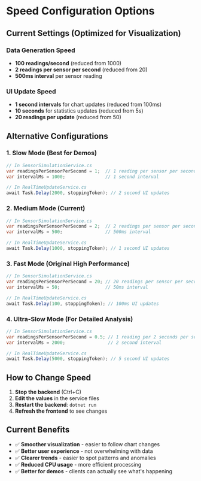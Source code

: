 # Speed Configuration Options

## Current Settings (Optimized for Visualization)

### Data Generation Speed
- **100 readings/second** (reduced from 1000)
- **2 readings per sensor per second** (reduced from 20)
- **500ms interval** per sensor reading

### UI Update Speed  
- **1 second intervals** for chart updates (reduced from 100ms)
- **10 seconds** for statistics updates (reduced from 5s)
- **20 readings per update** (reduced from 50)

## Alternative Configurations

### 1. Slow Mode (Best for Demos)
```csharp
// In SensorSimulationService.cs
var readingsPerSensorPerSecond = 1;  // 1 reading per sensor per second
var intervalMs = 1000;               // 1 second interval

// In RealTimeUpdateService.cs  
await Task.Delay(2000, stoppingToken); // 2 second UI updates
```

### 2. Medium Mode (Current)
```csharp
// In SensorSimulationService.cs
var readingsPerSensorPerSecond = 2;  // 2 readings per sensor per second
var intervalMs = 500;                // 500ms interval

// In RealTimeUpdateService.cs
await Task.Delay(1000, stoppingToken); // 1 second UI updates
```

### 3. Fast Mode (Original High Performance)
```csharp
// In SensorSimulationService.cs
var readingsPerSensorPerSecond = 20; // 20 readings per sensor per second
var intervalMs = 50;                 // 50ms interval

// In RealTimeUpdateService.cs
await Task.Delay(100, stoppingToken); // 100ms UI updates
```

### 4. Ultra-Slow Mode (For Detailed Analysis)
```csharp
// In SensorSimulationService.cs
var readingsPerSensorPerSecond = 0.5; // 1 reading per 2 seconds per sensor
var intervalMs = 2000;                // 2 second interval

// In RealTimeUpdateService.cs
await Task.Delay(5000, stoppingToken); // 5 second UI updates
```

## How to Change Speed

1. **Stop the backend** (Ctrl+C)
2. **Edit the values** in the service files
3. **Restart the backend**: `dotnet run`
4. **Refresh the frontend** to see changes

## Current Benefits

- ✅ **Smoother visualization** - easier to follow chart changes
- ✅ **Better user experience** - not overwhelming with data
- ✅ **Clearer trends** - easier to spot patterns and anomalies
- ✅ **Reduced CPU usage** - more efficient processing
- ✅ **Better for demos** - clients can actually see what's happening
